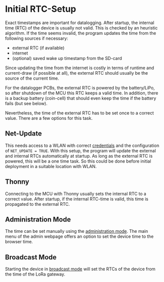 Initial RTC-Setup
=================

Exact timestamps are important for datalogging. After startup, the
internal time (RTC) of the device is usually not valid. This is
checked by an heuristic algorithm. If the time seems invalid, the
program updates the time from the following sources if necessary:

  - external RTC (if available)
  - internet
  - (optional) saved wake up timestamp from the SD-card

Since updating the time from the internet is costly in terms of runtime
and current-draw (if possible at all), the external RTC should usually
be the source of the current time.

For the datalogger PCBs, the external RTC is powered by the battery/LiPo,
so after shutdown of the MCU this RTC keeps a valid time. In addition,
there is a backup battery (coin-cell) that should even keep the time if
the battery fails (but see below).

Nevertheless, the time of the external RTC has to be set once to a correct
value. There are a few options for this task.


Net-Update
----------

This needs access to a WLAN with correct [credentials](./secrets.md) and
the configuration of `NET_UPDATE = TRUE`. With this setup, the program
will update the external and internal RTCs automatically at startup. As
long as the external RTC is powered, this will be a one time task. So this
could be done before initial deployment in a suitable location with WLAN.


Thonny
------

Connecting to the MCU with Thonny usually sets the internal RTC to a
correct value. After startup, if the internal RTC-time is valid, this
time is propagated to the external RTC.


Administration Mode
-------------------

The time can be set manually using the [administration mode](admin_mode.md).
The main menu of the admin webpage offers an option to set the device
time to the browser time.


Broadcast Mode
--------------

Starting the device in [broadcast mode](./broadcast_mode.md) will set the
RTCs of the device from the time of the LoRa gateway.
